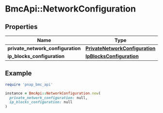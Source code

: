 # BmcApi::NetworkConfiguration

## Properties

| Name | Type | Description | Notes |
| ---- | ---- | ----------- | ----- |
| **private_network_configuration** | [**PrivateNetworkConfiguration**](PrivateNetworkConfiguration.md) |  | [optional] |
| **ip_blocks_configuration** | [**IpBlocksConfiguration**](IpBlocksConfiguration.md) |  | [optional] |

## Example

```ruby
require 'pnap_bmc_api'

instance = BmcApi::NetworkConfiguration.new(
  private_network_configuration: null,
  ip_blocks_configuration: null
)
```

